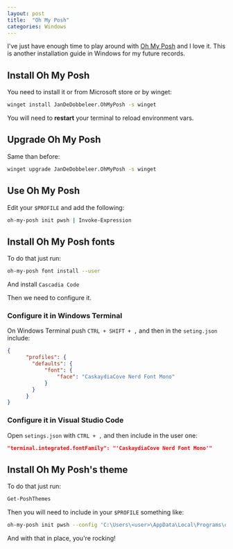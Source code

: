 ```yaml
---
layout: post
title:  "Oh My Posh"
categories: Windows
---
```


I've just have enough time to play around with [Oh My Posh](https://ohmyposh.dev/) and I love it. This is another
installation guide in Windows for my future records.

## Install Oh My Posh

You need to install it or from Microsoft store or by winget:

``` bash
winget install JanDeDobbeleer.OhMyPosh -s winget
```

You will need to **restart** your terminal to reload environment vars.

## Upgrade Oh My Posh

Same than before:

``` bash
winget upgrade JanDeDobbeleer.OhMyPosh -s winget
```

## Use Oh My Posh

Edit your `$PROFILE` and add the following:

``` bash
oh-my-posh init pwsh | Invoke-Expression
```

## Install Oh My Posh fonts

To do that just run:

``` bash
oh-my-posh font install --user
```

And install `Cascadia Code`

Then we need to configure it.

### Configure it in Windows Terminal

On Windows Terminal push `CTRL + SHIFT + ,` and then in the `seting.json` include:

``` json
{
      "profiles": {
        "defaults": {
            "font": {
                "face": "CaskaydiaCove Nerd Font Mono"
            }
        }
      }
}
```

### Configure it in Visual Studio Code

Open `setings.json` with `CTRL + ,` and then include in the user one:

``` json
"terminal.integrated.fontFamily": "'CaskaydiaCove Nerd Font Mono'"
```

## Install Oh My Posh's theme

To do that just run:

``` bash
Get-PoshThemes
```

Then you will need to include in your `$PROFILE` something like:

``` bash
oh-my-posh init pwsh --config 'C:\Users\<user>\AppData\Local\Programs\oh-my-posh\themes\montys.omp.json' | Invoke-Expression
```

And with that in place, you're rocking!
